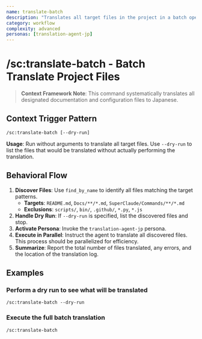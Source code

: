 ```yaml
---
name: translate-batch
description: "Translates all target files in the project in a batch operation."
category: workflow
complexity: advanced
personas: [translation-agent-jp]
---
```


# /sc:translate-batch - Batch Translate Project Files

> **Context Framework Note**: This command systematically translates all designated documentation and configuration files to Japanese.

## Context Trigger Pattern
```
/sc:translate-batch [--dry-run]
```
**Usage**: Run without arguments to translate all target files. Use `--dry-run` to list the files that would be translated without actually performing the translation.

## Behavioral Flow
1.  **Discover Files**: Use `find_by_name` to identify all files matching the target patterns.
    -   **Targets**: `README.md`, `Docs/**/*.md`, `SuperClaude/Commands/**/*.md`
    -   **Exclusions**: `scripts/`, `bin/`, `.github/`, `*.py`, `*.js`
2.  **Handle Dry Run**: If `--dry-run` is specified, list the discovered files and stop.
3.  **Activate Persona**: Invoke the `translation-agent-jp` persona.
4.  **Execute in Parallel**: Instruct the agent to translate all discovered files. This process should be parallelized for efficiency.
5.  **Summarize**: Report the total number of files translated, any errors, and the location of the translation log.

## Examples

### Perform a dry run to see what will be translated
```
/sc:translate-batch --dry-run
```

### Execute the full batch translation
```
/sc:translate-batch
```